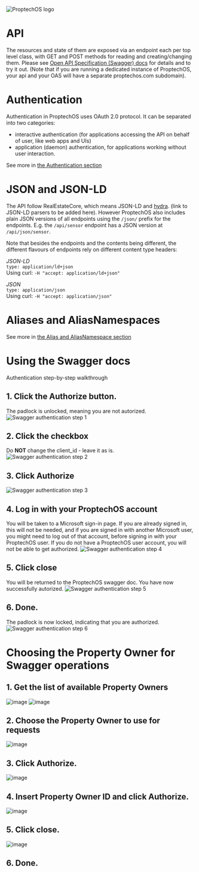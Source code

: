 ![ProptechOS logo](../images/ProptechOS-logotype-ex.png)
# API


The resources and state of them are exposed via an endpoint each per top level class, with GET and POST methods for reading and creating/changing them. Please see [Open API Specification (Swagger) docs](https://proptechos.com/api/swagger-ui.html) for details and to try it out. (Note that if you are running a dedicated instance of ProptechOS, your api and your OAS will have a separate proptechos.com subdomain).

# Authentication

Authentication in ProptechOS uses OAuth 2.0 protocol.
It can be separated into two categories:
* interactive authentication (for applications accessing the API on behalf of user, like web apps and UIs)
* application (daemon) authentication, for applications working without user interaction.

See more in [the Authentication section](authentication)

# JSON and JSON-LD
The API follow RealEstateCore, which means JSON-LD and [hydra](https://hydra-cg.com). (link to JSON-LD parsers to be added here). However ProptechOS also includes plain JSON versions of all endpoints using the `/json/` prefix for the endpoints. E.g. the `/api/sensor` endpoint has a JSON version at `/api/json/sensor`.

Note that besides the endpoints and the contents being different, the different flavours of endpoints rely on different content type headers:

_JSON-LD_  
`type: application/ld+json`  
Using curl: `-H "accept: application/ld+json"`

_JSON_  
`type: application/json`  
Using curl: `-H "accept: application/json"`

# Aliases and AliasNamespaces

See more in [the Alias and AliasNamespace section](alias-aliasnamespace)

# Using the Swagger docs
Authentication step-by-step walkthrough
## 1. Click the Authorize button.
The padlock is unlocked, meaning you are not autorized.
![Swagger authentication step 1](../images/swagger-auth-1.png)

## 2. Click the checkbox
Do **NOT** change the client_id - leave it as is.
![Swagger authentication step 2](../images/swagger-auth-2.png)

## 3. Click Authorize
![Swagger authentication step 3](../images/swagger-auth-3.png)

## 4. Log in with your ProptechOS account
You will be taken to a Microsoft sign-in page.
If you are already signed in, this will not be needed, and if you are signed in with another Microsoft user, you might need to log out of that account, before signing in with your ProptechOS user.
If you do not have a ProptechOS user account, you will not be able to get authorized.
![Swagger authentication step 4](../images/swagger-auth-4.png)

## 5. Click close
You will be returned to the ProptechOS swagger doc.
You have now successfully autorized.
![Swagger authentication step 5](../images/swagger-auth-5.png)

## 6. Done.
The padlock is now locked, indicating that you are authorized.
![Swagger authentication step 6](../images/swagger-auth-6.png)

# Choosing the Property Owner for Swagger operations
## 1. Get the list of available Property Owners
![image](https://user-images.githubusercontent.com/16049329/112029331-cccc2c80-8b41-11eb-8db7-8dab3338e5dc.png)
![image](https://user-images.githubusercontent.com/16049329/112029456-eff6dc00-8b41-11eb-9d23-73dc9c9e307d.png)

## 2. Choose the Property Owner to use for requests
![image](https://user-images.githubusercontent.com/16049329/112029896-5ed43500-8b42-11eb-88b6-22c7e05c48a6.png)

## 3. Click Authorize.
![image](https://user-images.githubusercontent.com/16049329/112030128-9a6eff00-8b42-11eb-99d7-1afc117e7fac.png)

## 4. Insert Property Owner ID and click Authorize.
![image](https://user-images.githubusercontent.com/16049329/112030369-e0c45e00-8b42-11eb-98c7-a8e7ab0eedd7.png)

## 5. Click close.
![image](https://user-images.githubusercontent.com/16049329/112030579-15381a00-8b43-11eb-81e7-30aa56936c4a.png)

## 6. Done.
